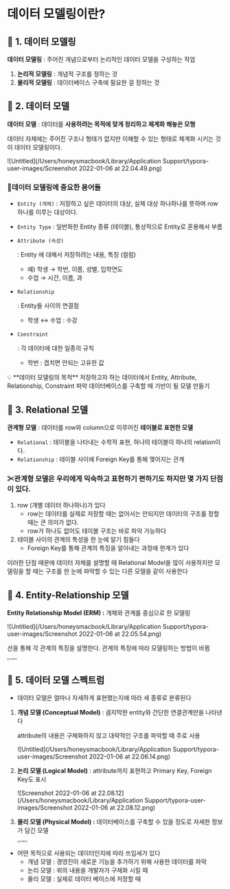 # 데이터 모델링이란?

## 📌 1. 데이터 모델링

**데이터 모델링** : 주어진 개념으로부터 논리적인 데이터 모델을 구성하는 작업

1. **논리적 모델링** : 개념적 구조를 정하는 것
2. **물리적 모델링** : 데이터베이스 구축에 필요한 걸 정하는 것

## 📌 2. 데이터 모델

**데이터 모델** : 데이터를 **사용하려는 목적에 맞게 정리하고 체계화 해놓은 모형**

데이터 자체에는 주어진 구조나 형태가 없지만 이해할 수 있는 형태로 체계화 시키는 것이 데이터 모델링이다.

![Untitled](/Users/honeysmacbook/Library/Application Support/typora-user-images/Screenshot 2022-01-06 at 22.04.49.png)

### 📕데이터 모델링에 중요한 용어들

- `Entity (개체)` : 저장하고 싶은 데이터의 대상, 실제 대상 하나하나를 뜻하며 row 하나를 이루는 대상이다.

- `Entity Type` : 일반화한 Entity 종류 (테이블), 통상적으로 Entity로 혼용해서 부름

- ```
  Attribute (속성)
  ```

   : Entity 에 대해서 저장하려는 내용, 특징 (컬럼)

  - 예) 학생 → 학번, 이름, 성별, 입학연도
  - 수업 → 시간, 이름, 과

- ```
  Relationship
  ```

   : Entity들 사이의 연결점

  - 학생 ↔ 수업 : 수강

- ```
  Constraint
  ```

   : 각 데이터에 대한 일종의 규칙

  - 학번 : 겹치면 안되는 고유한 값

<aside> 💡 **데이터 모델링의 목적** 저장하고자 하는 데이터에서 Entity, Attribute, Relationship, Constraint 파악 데이터베이스를 구축할 때 기반이 될 모델 만들기

</aside>

## 📌 3.  Relational 모델

**관계형 모델** : 데이터를 row와 column으로 이루어진 **테이블로 표현한 모델**

- `Relational` : 테이블을 나타내는 수학적 표현, 하나의 테이블이 하나의 relation이다.
- `Relationship` : 테이블 사이에 Foreign Key를 통해 맺어지는 관계

### ✂관계형 모델은 우리에게 익숙하고 표현하기 편하기도 하지만 몇 가지 단점이 있다.

1. row (개별 데이터 하나하나)가 있다
   - row는 데이터를 실제로 저장할 때는 없어서는 안되지만 데이터의 구조를 정할 때는 큰 의미가 없다.
   - row가 하나도 없어도 테이블 구조는 바로 파악 가능하다
2. 테이블 사이의 관계의 특성을 한 눈에 알기 힘들다
   - Foreign Key를 통해 관계의 특징을 알아내는 과정에 한계가 있다

이러한 단점 때문에 데이터 자체를 설명할 때 Relational Model을 많이 사용하지만 모델링을 할 때는 구조를 한 눈에 파악할 수 있는 다른 모델을 같이 사용한다

## 📌 4. Entity-Relationship 모델

**Entity Relationship Model (ERM) :** 개체와 관계를 중심으로 한 모델링

![Untitled](/Users/honeysmacbook/Library/Application Support/typora-user-images/Screenshot 2022-01-06 at 22.05.54.png)

선을 통해 각 관계의 특징을 설명한다. 관계의 특징에 따라 모델링하는 방법이 바뀜

<img src="/Users/honeysmacbook/Library/Application Support/typora-user-images/Screenshot 2022-01-06 at 22.05.32.png" alt="Untitled" style="zoom:33%;" />

## 📌 5. 데이터 모델 스펙트럼

- 데이터 모델은 얼마나 자세하게 표현했는지에 따라 세 종류로 분류된다

1. **개념 모델 (Conceptual Model)** : 큼지막한 entity와 간단한 연결관계만을 나타낸다

   attribute의 내용은 구체화하지 않고 대략적인 구조를 파악할 때 주로 사용

   ![Untitled](/Users/honeysmacbook/Library/Application Support/typora-user-images/Screenshot 2022-01-06 at 22.06.14.png)

2. **논리 모델 (Logical Model)** : attribute까지 표현하고 Primary Key, Foreign Key도 표시

   ![Screenshot 2022-01-06 at 22.08.12](/Users/honeysmacbook/Library/Application Support/typora-user-images/Screenshot 2022-01-06 at 22.08.12.png)

3. **물리 모델 (Physical Model) :** 데이터베이스를 구축할 수 있을 정도로 자세한 정보가 담긴 모델

   <img src="/Users/honeysmacbook/Library/Application Support/typora-user-images/Screenshot 2022-01-06 at 22.06.43.png" alt="Untitled" style="zoom:33%;" />

- 어떤 목적으로 사용되는 데이터인지에 따라 쓰임새가 있다
  - 개념 모델 : 경영진이 새로운 기능을 추가하기 위해 사용한 데이터를 파악
  - 논리 모델 : 위의 내용을 개발자가 구체화 시킬 때
  - 물리 모델 : 실제로 데이터 베이스에 저장할 때